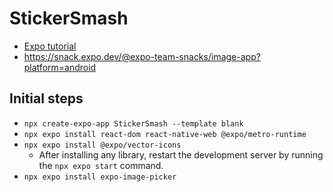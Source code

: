 # StickerSmash
- [Expo tutorial](https://docs.expo.dev/tutorial/create-your-first-app/)
- https://snack.expo.dev/@expo-team-snacks/image-app?platform=android


## Initial steps
- `npx create-expo-app StickerSmash --template blank`
- `npx expo install react-dom react-native-web @expo/metro-runtime`
- `npx expo install @expo/vector-icons`
  - After installing any library, restart the development server by running the `npx expo start` command.
- `npx expo install expo-image-picker` 
